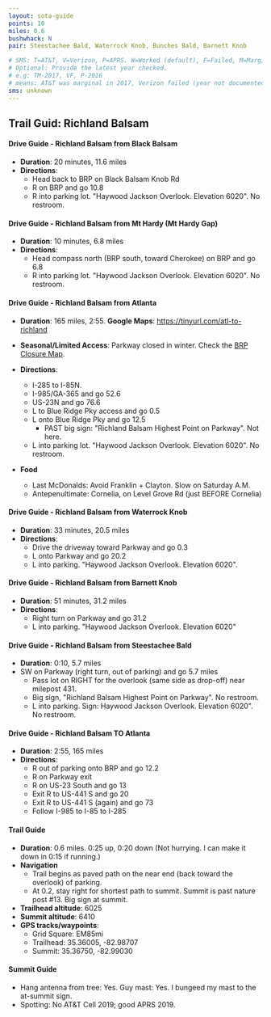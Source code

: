 ```yaml
---
layout: sota-guide
points: 10
miles: 0.6
bushwhack: N
pair: Steestachee Bald, Waterrock Knob, Bunches Bald, Barnett Knob

# SMS: T=AT&T, V=Verizon, P=APRS. W=Worked (default), F=Failed, M=Marginal (some failed).
# Optional: Provide the latest year checked.
# e.g: TM-2017, VF, P-2016
# means: AT&T was marginal in 2017, Verizon failed (year not documented), APRS worked in 2016.
sms: unknown
---
```


Trail Guid: Richland Balsam
-------------------------------------------------

#### Drive Guide - Richland Balsam from Black Balsam

- **Duration**: 20 minutes, 11.6 miles
- **Directions**:
  - Head back to BRP on Black Balsam Knob Rd
  - R on BRP and go 10.8
  - R into parking lot. "Haywood Jackson Overlook. Elevation 6020". No restroom.

#### Drive Guide - Richland Balsam from Mt Hardy (Mt Hardy Gap)

- **Duration**: 10 minutes, 6.8 miles
- **Directions**:
  - Head compass north (BRP south, toward Cherokee) on BRP and go 6.8
  - R into parking lot. "Haywood Jackson Overlook. Elevation 6020". No restroom.

#### Drive Guide - Richland Balsam from Atlanta

* **Duration**: 165 miles, 2:55.  **Google Maps**: https://tinyurl.com/atl-to-richland
* **Seasonal/Limited Access**: Parkway closed in winter.  Check the [BRP Closure Map](http://go.nps.gov/blri-roads).

* **Directions**:
    * I-285 to I-85N.
    * I-985/GA-365 and go 52.6
    * US-23N and go 76.6
    * L to Blue Ridge Pky access and go 0.5
    * L onto Blue Ridge Pky and go 12.5
       * PAST big sign: "Richland Balsam Highest Point on Parkway". Not here.
    * L into parking lot. "Haywood Jackson Overlook. Elevation 6020".  No restroom.
* **Food**
    * Last McDonalds: Avoid Franklin + Clayton. Slow on Saturday A.M.
    * Antepenultimate: Cornelia, on Level Grove Rd (just BEFORE Cornelia)

#### Drive Guide - Richland Balsam from Waterrock Knob
* **Duration**: 33 minutes, 20.5 miles
* **Directions**:
    * Drive the driveway toward Parkway and go 0.3
    * L onto Parkway and go 20.2
    * L into parking. "Haywood Jackson Overlook. Elevation 6020".

#### Drive Guide - Richland Balsam from Barnett Knob
* **Duration**: 51 minutes, 31.2 miles
* **Directions**:
    * Right turn on Parkway and go 31.2
    * L into parking. "Haywood Jackson Overlook. Elevation 6020"

#### Drive Guide - Richland Balsam from Steestachee Bald

* **Duration**: 0:10, 5.7 miles
 * SW on Parkway (right turn, out of parking) and go 5.7 miles
   * Pass lot on RIGHT for the overlook (same side as drop-off) near milepost 431.
   * Big sign, "Richland Balsam Highest Point on Parkway". No restroom.
   * L into parking. Sign: Haywood Jackson Overlook. Elevation 6020".  No restroom.

#### Drive Guide - Richland Balsam TO Atlanta

* **Duration**: 2:55, 165 miles
* **Directions**:
    * R out of parking onto BRP and go 12.2
    * R on Parkway exit
    * R on US-23 South and go 13
    * Exit R to US-441 S and go 20
    * Exit R to US-441 S (again) and go 73
    * Follow I-985 to I-85 to I-285

#### Trail Guide

* **Duration**: 0.6 miles.  0:25 up, 0:20 down (Not hurrying. I can make it down in 0:15 if running.)
* **Navigation**
    * Trail begins as paved path on the near end (back toward the overlook) of parking.
    * At 0.2, stay right for shortest path to summit. Summit is past nature post #13.  Big sign at summit.
* **Trailhead altitude**: 6025
* **Summit altitude**: 6410
* **GPS tracks/waypoints**:
    * Grid Square: EM85mi
    * Trailhead: 35.36005, -82.98707
    * Summit: 35.36750, -82.99030

#### Summit Guide

* Hang antenna from tree: Yes.  Guy mast: Yes.  I bungeed my mast to the at-summit sign.
* Spotting: No AT&T Cell 2019; good APRS 2019.
